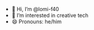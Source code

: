 - 👋 Hi, I’m @lomi-f40
- 👀 I’m interested in creative tech
- 😄 Pronouns: he/him

<!---
lomi-f40/lomi-f40 is a ✨ special ✨ repository because its `README.md` (this file) appears on your GitHub profile.
You can click the Preview link to take a look at your changes.
--->
